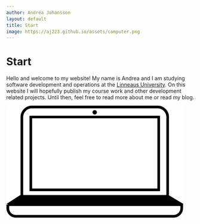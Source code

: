 ```yaml
---
author: Andrea Johansson
layout: default
title: Start
image: https://aj223.github.io/assets/computer.png
---
```



# Start
Hello and welcome to my website! My name is Andrea and I am studying software development and operations at the [Linneaus University](https://lnu.se). 
On this website I will hopefully publish my course work and other development related projects. Until then, feel free to read more about me or read my blog.

<img src="./assets/computer.png" alt= "A computer">

